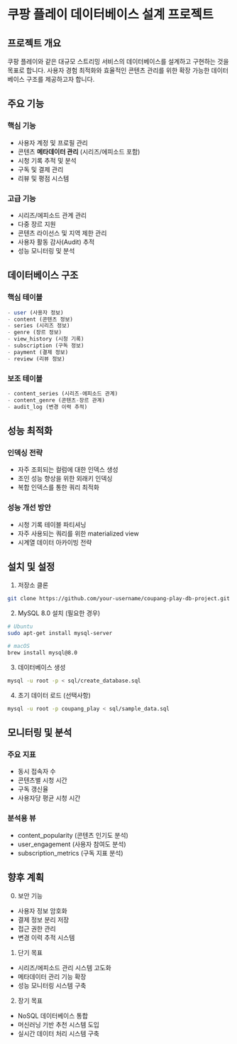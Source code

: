 # 쿠팡 플레이 데이터베이스 설계 프로젝트

## 프로젝트 개요

쿠팡 플레이와 같은 대규모 스트리밍 서비스의 데이터베이스를 설계하고 구현하는 것을 목표로 합니다. 
사용자 경험 최적화와 효율적인 콘텐츠 관리를 위한 확장 가능한 데이터베이스 구조를 제공하고자 합니다.

## 주요 기능

### 핵심 기능
- 사용자 계정 및 프로필 관리
- 콘텐츠 **메타데이터 관리** (시리즈/에피소드 포함)
- 시청 기록 추적 및 분석
- 구독 및 결제 관리
- 리뷰 및 평점 시스템

### 고급 기능
- 시리즈/에피소드 관계 관리
- 다중 장르 지원
- 콘텐츠 라이선스 및 지역 제한 관리
- 사용자 활동 감사(Audit) 추적
- 성능 모니터링 및 분석

## 데이터베이스 구조

### 핵심 테이블
```sql
- user (사용자 정보)
- content (콘텐츠 정보)
- series (시리즈 정보)
- genre (장르 정보)
- view_history (시청 기록)
- subscription (구독 정보)
- payment (결제 정보)
- review (리뷰 정보)
```

### 보조 테이블
```sql
- content_series (시리즈-에피소드 관계)
- content_genre (콘텐츠-장르 관계)
- audit_log (변경 이력 추적)
```

## 성능 최적화

### 인덱싱 전략
- 자주 조회되는 컬럼에 대한 인덱스 생성
- 조인 성능 향상을 위한 외래키 인덱싱
- 복합 인덱스를 통한 쿼리 최적화

### 성능 개선 방안
- 시청 기록 테이블 파티셔닝
- 자주 사용되는 쿼리를 위한 materialized view
- 시계열 데이터 아카이빙 전략



## 설치 및 설정

1. 저장소 클론
```bash
git clone https://github.com/your-username/coupang-play-db-project.git
```

2. MySQL 8.0 설치 (필요한 경우)
```bash
# Ubuntu
sudo apt-get install mysql-server

# macOS
brew install mysql@8.0
```

3. 데이터베이스 생성
```bash
mysql -u root -p < sql/create_database.sql
```

4. 초기 데이터 로드 (선택사항)
```bash
mysql -u root -p coupang_play < sql/sample_data.sql
```

## 모니터링 및 분석

### 주요 지표
- 동시 접속자 수
- 콘텐츠별 시청 시간
- 구독 갱신율
- 사용자당 평균 시청 시간

### 분석용 뷰
- content_popularity (콘텐츠 인기도 분석)
- user_engagement (사용자 참여도 분석)
- subscription_metrics (구독 지표 분석)

## 향후 계획
0. 보안 기능

- 사용자 정보 암호화
- 결제 정보 분리 저장
- 접근 권한 관리
- 변경 이력 추적 시스템

1. 단기 목표
- 시리즈/에피소드 관리 시스템 고도화
- 메타데이터 관리 기능 확장
- 성능 모니터링 시스템 구축

2. 장기 목표
- NoSQL 데이터베이스 통합
- 머신러닝 기반 추천 시스템 도입
- 실시간 데이터 처리 시스템 구축

